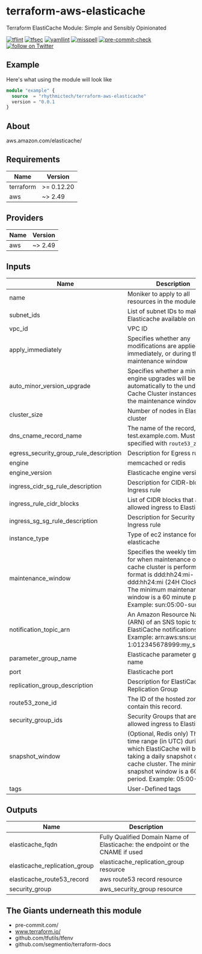 # terraform-aws-elasticache
Terraform ElastiCache Module: Simple and Sensibly Opinionated

[![tflint](https://github.com/rhythmictech/terraform-aws-elasticache/workflows/tflint/badge.svg?branch=master&event=push)](https://github.com/rhythmictech/terraform-aws-elasticache/actions?query=workflow%3Atflint+event%3Apush+branch%3Amaster)
[![tfsec](https://github.com/rhythmictech/terraform-aws-elasticache/workflows/tfsec/badge.svg?branch=master&event=push)](https://github.com/rhythmictech/terraform-aws-elasticache/actions?query=workflow%3Atfsec+event%3Apush+branch%3Amaster)
[![yamllint](https://github.com/rhythmictech/terraform-aws-elasticache/workflows/yamllint/badge.svg?branch=master&event=push)](https://github.com/rhythmictech/terraform-aws-elasticache/actions?query=workflow%3Ayamllint+event%3Apush+branch%3Amaster)
[![misspell](https://github.com/rhythmictech/terraform-aws-elasticache/workflows/misspell/badge.svg?branch=master&event=push)](https://github.com/rhythmictech/terraform-aws-elasticache/actions?query=workflow%3Amisspell+event%3Apush+branch%3Amaster)
[![pre-commit-check](https://github.com/rhythmictech/terraform-aws-elasticache/workflows/pre-commit-check/badge.svg?branch=master&event=push)](https://github.com/rhythmictech/terraform-aws-elasticache/actions?query=workflow%3Apre-commit-check+event%3Apush+branch%3Amaster)
<a href="https://twitter.com/intent/follow?screen_name=RhythmicTech"><img src="https://img.shields.io/twitter/follow/RhythmicTech?style=social&logo=RhythmicTech" alt="follow on Twitter"></a>


## Example
Here's what using the module will look like
```terraform
module "example" {
  source  = "rhythmictech/terraform-aws-elasticache"
  version = "0.0.1
}
```

## About
aws.amazon.com/elasticache/

<!-- BEGINNING OF PRE-COMMIT-TERRAFORM DOCS HOOK -->
## Requirements

| Name | Version |
|------|---------|
| terraform | >= 0.12.20 |
| aws | ~> 2.49 |

## Providers

| Name | Version |
|------|---------|
| aws | ~> 2.49 |

## Inputs

| Name | Description | Type | Default | Required |
|------|-------------|------|---------|:--------:|
| name | Moniker to apply to all resources in the module | `string` | n/a | yes |
| subnet\_ids | List of subnet IDs to make Elasticache available on | `list(string)` | n/a | yes |
| vpc\_id | VPC ID | `string` | n/a | yes |
| apply\_immediately | Specifies whether any modifications are applied immediately, or during the next maintenance window | `bool` | `false` | no |
| auto\_minor\_version\_upgrade | Specifies whether a minor engine upgrades will be applied automatically to the underlying Cache Cluster instances during the maintenance window. | `bool` | `true` | no |
| cluster\_size | Number of nodes in Elasticache cluster | `number` | `4` | no |
| dns\_cname\_record\_name | The name of the record, eg test.example.com. Must be specified with `route53_zone_id` | `string` | `null` | no |
| egress\_security\_group\_rule\_description | Description for Egress rule | `string` | `null` | no |
| engine | memcached or redis | `string` | `"redis"` | no |
| engine\_version | Elasticache engine version | `string` | `null` | no |
| ingress\_cidr\_sg\_rule\_description | Description for CIDR-block Ingress rule | `string` | `null` | no |
| ingress\_rule\_cidr\_blocks | List of CIDR blocks that are allowed ingress to ElastiCache | `list(string)` | `[]` | no |
| ingress\_sg\_sg\_rule\_description | Description for Security Group Ingress rule | `string` | `null` | no |
| instance\_type | Type of ec2 instance for elasticache | `string` | `"cache.t2.micro"` | no |
| maintenance\_window | Specifies the weekly time range for when maintenance on the cache cluster is performed. The format is ddd:hh24:mi-ddd:hh24:mi (24H Clock UTC). The minimum maintenance window is a 60 minute period. Example: sun:05:00-sun:09:00 | `string` | `"sun:03:00-sun:04:00"` | no |
| notification\_topic\_arn | An Amazon Resource Name (ARN) of an SNS topic to send ElastiCache notifications to. Example: arn:aws:sns:us-east-1:012345678999:my\_sns\_topic | `string` | `null` | no |
| parameter\_group\_name | Elasticache parameter group name | `string` | `null` | no |
| port | Elasticache port | `number` | `null` | no |
| replication\_group\_description | Description for ElastiCache Replication Group | `string` | `null` | no |
| route53\_zone\_id | The ID of the hosted zone to contain this record. | `string` | `""` | no |
| security\_group\_ids | Security Groups that are allowed ingress to ElastiCache | `set(string)` | `[]` | no |
| snapshot\_window | (Optional, Redis only) The daily time range (in UTC) during which ElastiCache will begin taking a daily snapshot of your cache cluster. The minimum snapshot window is a 60 minute period. Example: 05:00-09:00 | `string` | `"02:00-03:00"` | no |
| tags | User-Defined tags | `map(string)` | `{}` | no |

## Outputs

| Name | Description |
|------|-------------|
| elasticache\_fqdn | Fully Qualified Domain Name of Elasticache: the endpoint or the CNAME if used |
| elasticache\_replication\_group | elasticache\_replication\_group resource |
| elasticache\_route53\_record | aws route53 record resource |
| security\_group | aws\_security\_group resource |

<!-- END OF PRE-COMMIT-TERRAFORM DOCS HOOK -->

## The Giants underneath this module
- pre-commit.com/
- www.terraform.io/
- github.com/tfutils/tfenv
- github.com/segmentio/terraform-docs
